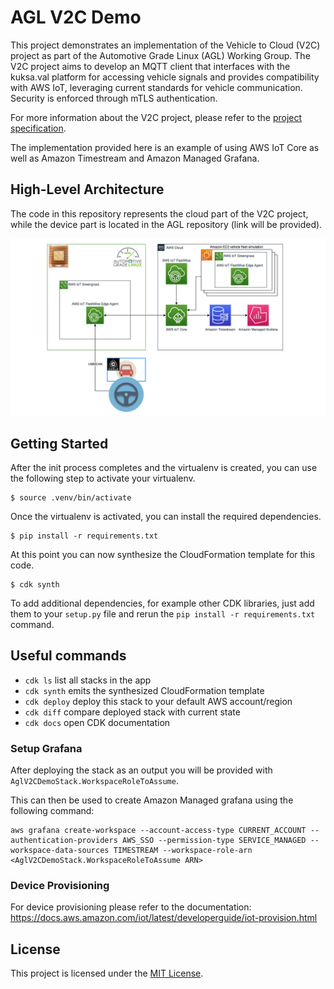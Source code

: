 # AGL V2C Demo

This project demonstrates an implementation of the Vehicle to Cloud (V2C) project as part of the Automotive Grade Linux (AGL) Working Group. The V2C project aims to develop an MQTT client that interfaces with the kuksa.val platform for accessing vehicle signals and provides compatibility with AWS IoT, leveraging current standards for vehicle communication. Security is enforced through mTLS authentication.

For more information about the V2C project, please refer to the [project specification](https://confluence.automotivelinux.org/display/VTCEG/MQTT+Client+for+kuksa.val+and+AWS+IoT%3A+Project+Specification).

The implementation provided here is an example of using AWS IoT Core as well as Amazon Timestream and Amazon Managed Grafana.

## High-Level Architecture

The code in this repository represents the cloud part of the V2C project, while the device part is located in the AGL repository (link will be provided).

![arch](img/arch.png "Architecture")

## Getting Started

After the init process completes and the virtualenv is created, you can use the following
step to activate your virtualenv.

```
$ source .venv/bin/activate
```

Once the virtualenv is activated, you can install the required dependencies.

```
$ pip install -r requirements.txt
```

At this point you can now synthesize the CloudFormation template for this code.

```
$ cdk synth
```

To add additional dependencies, for example other CDK libraries, just add
them to your `setup.py` file and rerun the `pip install -r requirements.txt`
command.

## Useful commands

 * `cdk ls`          list all stacks in the app
 * `cdk synth`       emits the synthesized CloudFormation template
 * `cdk deploy`      deploy this stack to your default AWS account/region
 * `cdk diff`        compare deployed stack with current state
 * `cdk docs`        open CDK documentation


### Setup Grafana

After deploying the stack as an output you will be provided with `AglV2CDemoStack.WorkspaceRoleToAssume`. 

This can then be used to create Amazon Managed grafana using the following command:

```
aws grafana create-workspace --account-access-type CURRENT_ACCOUNT --authentication-providers AWS_SSO --permission-type SERVICE_MANAGED --workspace-data-sources TIMESTREAM --workspace-role-arn <AglV2CDemoStack.WorkspaceRoleToAssume ARN>
```

### Device Provisioning
For device provisioning please refer to the documentation: https://docs.aws.amazon.com/iot/latest/developerguide/iot-provision.html

## License

This project is licensed under the [MIT License](LICENSE).


